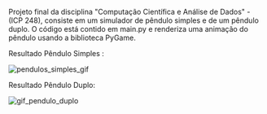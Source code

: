Projeto final da disciplina "Computação Científica e Análise de Dados" - (ICP 248), consiste em um simulador de pêndulo simples e de um pêndulo duplo. O código está contido em main.py e renderiza uma animação do pêndulo usando a biblioteca PyGame. 

Resultado Pêndulo Simples : 


![pendulos_simples_gif](https://github.com/be-rush1/P-ndulo-Duplo-CoCada-/assets/54000972/970edd3f-3ba7-4f73-a274-2ab975bca093)


Resultado Pêndulo Duplo:

![gif_pendulo_duplo](https://github.com/be-rush1/P-ndulo-Duplo-CoCada-/assets/54000972/12247b8e-bc2d-458f-ba18-7c366d9f501e)
